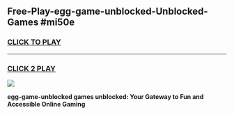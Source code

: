 
## Free-Play-egg-game-unblocked-Unblocked-Games #mi50e
<h3>
<a href="https://news.freeplayer.one?title=egg-game-unblocked&ref=8M">CLICK TO PLAY</a></h3>
<hr>

<h3>
<a href="https://news.freeplayer.one?title=egg-game-unblocked&ref=8M">CLICK 2 PLAY</a>
  
</h3>

<a href="https://news.freeplayer.one?title=egg-game-unblocked&ref=8M"><img src="https://clearcache.store/games.png"></a>


**egg-game-unblocked games unblocked: Your Gateway to Fun and Accessible Online Gaming**
